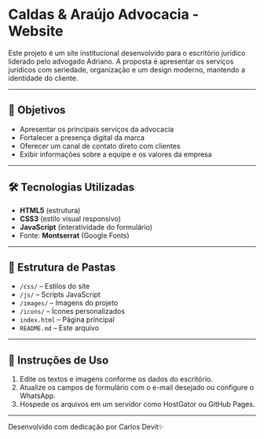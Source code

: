 # Caldas & Araújo Advocacia - Website

Este projeto é um site institucional desenvolvido para o escritório jurídico liderado pelo advogado Adriano. A proposta é apresentar os serviços jurídicos com seriedade, organização e um design moderno, mantendo a identidade do cliente.

---

## 📌 Objetivos

- Apresentar os principais serviços da advocacia
- Fortalecer a presença digital da marca
- Oferecer um canal de contato direto com clientes
- Exibir informações sobre a equipe e os valores da empresa

---

## 🛠️ Tecnologias Utilizadas

- **HTML5** (estrutura)
- **CSS3** (estilo visual responsivo)
- **JavaScript** (interatividade do formulário)
- Fonte: **Montserrat** (Google Fonts)

---

## 📁 Estrutura de Pastas

- `/css/` – Estilos do site
- `/js/` – Scripts JavaScript
- `/images/` – Imagens do projeto
- `/icons/` – Ícones personalizados
- `index.html` – Página principal
- `README.md` – Este arquivo

---

## 🔧 Instruções de Uso

1. Edite os textos e imagens conforme os dados do escritório.
2. Atualize os campos de formulário com o e-mail desejado ou configure o WhatsApp.
3. Hospede os arquivos em um servidor como HostGator ou GitHub Pages.

---

Desenvolvido com dedicação por Carlos Devit✨